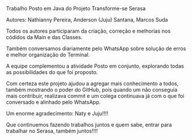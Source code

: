 Trabalho Posto em Java do Projeto Transforme-se Serasa

Autores: 
Nathianny Pereira, 
Anderson (Juju) Santana, 
Marcos Suda

Todos os autores participaram da criação, correção e melhorias nos códidos da Main e das Classes.

Também conversamos diariamente pelo WhatsApp sobre solução de erros e melhor organização do Terminal.

A equipe complementou a atividade Posto em conjunto, explorando todas as possibilidades do que foi proposto.

Com certeza este projeto ajudou a agregar mais conhecimento a todos, também mostrando o poder do GitHub, pois quando um não conseguia mais contribuir, realizava commit e um colega continuava já com o que foi conversado e alinhado pelo WhatsApp.

Um enorme agradecimento: Naty e Juju!!!!

Que continuemos fazendo trabalhos juntos e quem sabe, entrar para trabalhar no Serasa, também juntos!!!!
